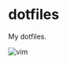 # dotfiles

My dotfiles.

![vim](https://github.com/user-attachments/assets/72ed7eb4-d4d7-4e34-82c7-8a20f7c90a08)

